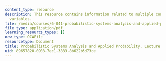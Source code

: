 ```yaml
---
content_type: resource
description: This resource contains information related to multiple continuous random
  variables.
file: /media/courses/6-041-probabilistic-systems-analysis-and-applied-probability-fall-2010/8965782009087ec138338b622b3d73ce_MIT6_041F10_L09.pdf
file_type: application/pdf
learning_resource_types: []
ocw_type: OCWFile
resourcetype: Document
title: Probabilistic Systems Analysis and Applied Probability, Lecture 9
uid: 89657820-0908-7ec1-3833-8b622b3d73ce
---
```


